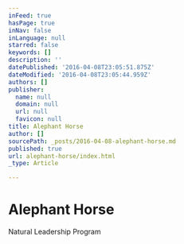 ```yaml
---
inFeed: true
hasPage: true
inNav: false
inLanguage: null
starred: false
keywords: []
description: ''
datePublished: '2016-04-08T23:05:51.875Z'
dateModified: '2016-04-08T23:05:44.959Z'
authors: []
publisher:
  name: null
  domain: null
  url: null
  favicon: null
title: Alephant Horse
author: []
sourcePath: _posts/2016-04-08-alephant-horse.md
published: true
url: alephant-horse/index.html
_type: Article

---
```

# Alephant Horse

Natural Leadership Program